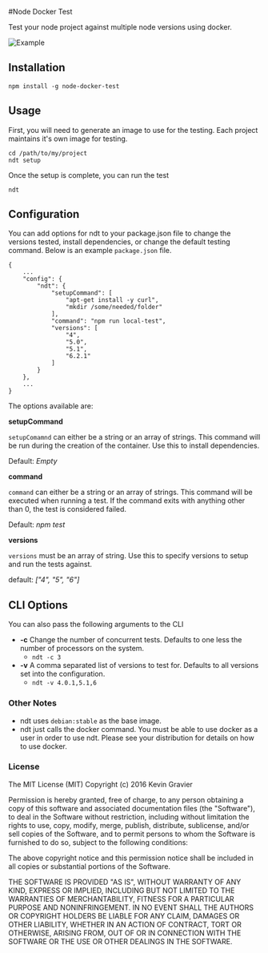 #Node Docker Test

Test your node project against multiple node versions using docker.

![Example](https://github.com/mrkmg/node-docker-test/blob/master/img/example.gif?raw=true)

## Installation

    npm install -g node-docker-test

## Usage

First, you will need to generate an image to use for the testing. Each project maintains it's own image for testing.

    cd /path/to/my/project
    ndt setup

Once the setup is complete, you can run the test

    ndt

## Configuration

You can add options for ndt to your package.json file to change the versions tested, install dependencies, or change the default testing command. Below is an example `package.json` file.

    {
        ...
        "config": {
            "ndt": {
                "setupCommand": [
                    "apt-get install -y curl",
                    "mkdir /some/needed/folder"
                ],
                "command": "npm run local-test",
                "versions": [
                    "4",
                    "5.0",
                    "5.1",
                    "6.2.1"
                ]
            }
        },
        ...
    }


The options available are:

**setupCommand**

`setupComamnd` can either be a string or an array of strings. This command will be run during the creation of the container. Use this to install dependencies.

Default: *Empty*

**command**

`command` can either be a string or an array of strings. This command will be executed when running a test. If the command exits with anything other than 0, the test is considered failed.

Default: *npm test*

**versions**

`versions` must be an array of string. Use this to specify versions to setup and run the tests against.

default: *["4", "5", "6"]*


## CLI Options

You can also pass the following arguments to the CLI

- **-c** Change the number of concurrent tests. Defaults to one less the number of processors on the system.
    - `ndt -c 3`
- **-v** A comma separated list of versions to test for. Defaults to all versions set into the configuration.
    - `ndt -v 4.0.1,5.1,6`


### Other Notes

- ndt uses `debian:stable` as the base image.
- ndt just calls the docker command. You must be able to use docker as a user in order to use ndt. Please see your distribution for details on how to use docker.


### License

The MIT License (MIT)
Copyright (c) 2016 Kevin Gravier

Permission is hereby granted, free of charge, to any person obtaining a copy of this software and associated documentation files (the "Software"), to deal in the Software without restriction, including without limitation the rights to use, copy, modify, merge, publish, distribute, sublicense, and/or sell copies of the Software, and to permit persons to whom the Software is furnished to do so, subject to the following conditions:

The above copyright notice and this permission notice shall be included in all copies or substantial portions of the Software.

THE SOFTWARE IS PROVIDED "AS IS", WITHOUT WARRANTY OF ANY KIND, EXPRESS OR IMPLIED, INCLUDING BUT NOT LIMITED TO THE WARRANTIES OF MERCHANTABILITY, FITNESS FOR A PARTICULAR PURPOSE AND NONINFRINGEMENT. IN NO EVENT SHALL THE AUTHORS OR COPYRIGHT HOLDERS BE LIABLE FOR ANY CLAIM, DAMAGES OR OTHER LIABILITY, WHETHER IN AN ACTION OF CONTRACT, TORT OR OTHERWISE, ARISING FROM, OUT OF OR IN CONNECTION WITH THE SOFTWARE OR THE USE OR OTHER DEALINGS IN THE SOFTWARE.

